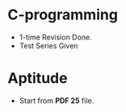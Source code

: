 # C-programming

* 1-time Revision Done.
* Test Series Given

# Aptitude

* Start from **PDF 25** file.